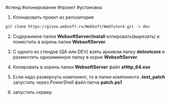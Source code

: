 #стенд #клонирование #проект #установка 

1. Клонировать проект из репозитория 
```bash
git clone https://gitea.websoft.ru/WebSoft/WebTutor4.git -b dev
```

2. Содержимое папки **WebsoftServer/install** копировать(вырезать) и поместить в корень папки  **WebsoftServer**.

3. С одного из стендов (QA или DEV) взять архивом папку **dotnetcore** и разместить одноименную папку в корне **WebsoftServer**.

4. Копировать в корень папки **WebsoftServer** файл **xHttp_64.exe**
5. Если надо развернуть компонент, то в папке компонента **.test_patch** запустить через  PowerShell файл патча **patch.ps1**
6. запустить сервер

